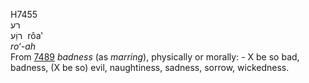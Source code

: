 <body>
  <p>H7455<br>  רע  <br> רוַֹע  ‎  rôa‛  <br><i>ro‘-ah </i><br>From <a href="h7489.htm">7489</a>  <i>badness</i> (as <i>marring</i>), physically or morally: -  X be so bad, badness, (X be so) evil, naughtiness, sadness, sorrow, wickedness.<br></p>
 </body>